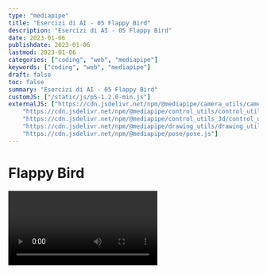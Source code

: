 ```yaml
---
type: "mediapipe"
title: "Esercizi di AI - 05 Flappy Bird"
description: "Esercizi di AI - 05 Flappy Bird"
date: 2023-01-06
publishdate: 2023-01-06
lastmod: 2023-01-06
categories: ["coding", "web", "mediapipe"]
keywords: ["coding", "web", "mediapipe"]
draft: false
toc: false
summary: "Esercizi di AI - 05 Flappy Bird"
customJS: ["/static/js/p5-1.2.0-min.js"]
externalJS: ["https://cdn.jsdelivr.net/npm/@mediapipe/camera_utils/camera_utils.js", 
    "https://cdn.jsdelivr.net/npm/@mediapipe/control_utils/control_utils.js",
    "https://cdn.jsdelivr.net/npm/@mediapipe/control_utils_3d/control_utils_3d.js",
    "https://cdn.jsdelivr.net/npm/@mediapipe/drawing_utils/drawing_utils.js",
    "https://cdn.jsdelivr.net/npm/@mediapipe/pose/pose.js"]
---
```


# Flappy Bird

<!-- markdownlint-disable MD033 -->

<div class="container">
    <div id="flappyBird"></div>
    <video class="input_video"></video>
</div>

<script>

    let canvas = null;
    let videoElement;
    let camera;
    let pose;
    let results;

    function onResults(risultati) {
        results = risultati;
        console.info("risultati letti");
    }

    function setup() {
        console.info("setup canvas");

        let canvasNode = document.querySelector('#flappyBird');
        let cw = canvasNode.parentNode.clientWidth;
        canvas = createCanvas(640, 480).parent('flappyBird');
        canvas.class('output_canvas');
        background("black");

        console.info("setup hands model");
        const videoElement = document.getElementsByClassName('input_video')[0];

        const pose = new Pose({locateFile: (file) => {
            return `https://cdn.jsdelivr.net/npm/@mediapipe/pose/${file}`;
        }});
        pose.setOptions({
            modelComplexity: 1,
            smoothLandmarks: true,
            enableSegmentation: true,
            smoothSegmentation: true,
            minDetectionConfidence: 0.5,
            minTrackingConfidence: 0.5
        });
        pose.onResults(onResults);

        console.info("setup camera")
        const camera = new Camera(videoElement, {
            onFrame: async () => {
                await pose.send({image: videoElement});
            },
            width: 1280,
            height: 720
        });

        camera.start();
        console.info("end setup")
    }

    let circleY = 25;
    let rectX1 = 50;
    let rectX2 = 250;
    let rectX3 = 450;
    let rectY1 = 300;
    let rectY2 = 200;
    let rectY3 = 100;

    let leftAndRightUpStep1 = false;
    let leftAndRightUpStep2 = false;
    let leftArmY = 0;
    let rightArmY = 0;

    function draw() {
        fill("white");
        strokeWeight(1);
        let poseData = [];
        if (results === undefined || results.poseLandmarks === undefined ||
                results.poseLandmarks.length === undefined || results.poseLandmarks.length == 0) {
            background("black");
            text("VUOTO", 30, 30);
            poseData = undefined;
        } else {
            poseData = results.poseLandmarks;
            background("green");
            text("PIENO", 30, 30);

            text("braccia SU: " + leftAndRightUpStep1, 30, 50);
            text("braccia GIU: " + leftAndRightUpStep2, 30, 70);
        }

        if (poseData !== undefined) {
            console.info(poseData[0].x * 640 + " - " + poseData[0].y * 480, 60, 60);

            strokeWeight(5);
            stroke("white");
            for (let i=0; i<poseData.length; i++) {
                point(poseData[i].x * 640, poseData[i].y * 480);
            }

            fill('blue');
            circle(40, circleY, 50);

            fill('green');
            rect(rectX1, rectY1, 20, width - rectY1);
            rect(rectX2, rectY2, 20, width - rectY2);
            rect(rectX3, rectY3, 20, width - rectY3);

            leftHandY = poseData[19].y * 480;
            rightHandY = poseData[20].y * 480;

            // braccia su
            if (leftAndRightUpStep1 === false && leftHandY < 100 && rightHandY < 100 ) {
                leftAndRightUpStep1 = true;
            }

            // braccia giu
            if (leftAndRightUpStep2 === false && leftAndRightUpStep1 === true && leftHandY > 400 && rightHandY > 400 ) {
                leftAndRightUpStep2 = true;
            }

            // flap
            if (leftAndRightUpStep1 === true && leftAndRightUpStep2 === true && leftAndRightUpStep1 === true && leftAndRightUpStep2 === true) {
                circleY = circleY - 60;
                leftAndRightUpStep1 = false;
                leftAndRightUpStep2 = false;
            }

            circleY ++;

            rectX1 = rectX1 > 0 ? rectX1-1 : width;
            rectX2 = rectX2 > 0 ? rectX2-1 : width;
            rectX3 = rectX3 > 0 ? rectX3-1 : width;
        }

    }
</script>

<!-- markdownlint-enable MD033 -->

